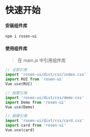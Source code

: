 # 快速开始

#### 安装组件库

```bash
npm i rosen-ui
```

#### 使用组件库
> 在 main.js 中引用组件库

```javascript
// 全部引用
import 'rosen-ui/dist/css/index.css'
import RUI from 'rosen-ui'
Vue.use(RUI)

// 按需引用
import 'rosen-ui/dist/css/demo.css'
import Demo from 'rosen-ui'
Vue.use(Demo)

// 按需引用
import 'rosen-ui/dist/css/card.css'
import card from 'rosen-ui'
Vue.use(card)

```
